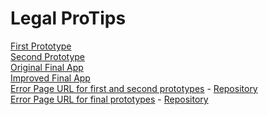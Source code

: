 # Legal ProTips
[First Prototype](https://legal-pro-tips.herokuapp.com)  
[Second Prototype](https://legal-pro-tips-v2.herokuapp.com)  
[Original Final App](https://legal-pro-tips-final.herokuapp.com)  
[Improved Final App](https://legalprotips.herokuapp.com)  
[Error Page URL for first and second prototypes](https://legal-pro-tips-wait.herokuapp.com) -
[Repository](https://github.com/oregano345/StaticErrorHTML)  
[Error Page URL for final prototypes](https://legal-pro-tips-waking.herokuapp.com) -
[Repository](https://github.com/oregano345/StaticErrorHTML2)
